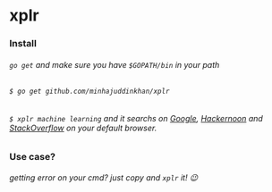 # xplr

### Install
######  ```go get``` and make sure you have ``` $GOPATH/bin ``` in your path 
 
###### ``` $ go get github.com/minhajuddinkhan/xplr ```


 
######  ```$ xplr machine learning``` and it searchs on [Google](www.google.com), [Hackernoon](www.hackernoon.com) and [StackOverflow](www.stackoverflow.com) on your default browser. 

### Use case?

###### getting error on your cmd? just copy and ```xplr``` it! :wink:
